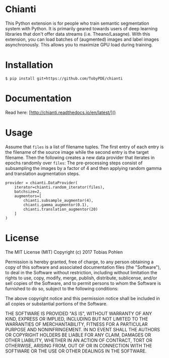 # Chianti

This Python extension is for people who train semantic segmentation system with Python. 
It is primarily geared towards users of deep learning libraries that don't offer data streams (i.e. Theano/Lasagne).
With this extension, you can load batches of (augmented) images and label images asynchronously. 
This allows you to maximize GPU load during training.

# Installation

```
$ pip install git+https://github.com/TobyPDE/chianti
``` 
# Documentation

Read here: [http://chianti.readthedocs.io/en/latest/]()

# Usage

Assume that `files` is a list of filename tuples. 
The first entry of each entry is the filename of the source image while the second entry is the target filename.
Then the following creates a new data provider that iterates in epochs randomly over `files`:
The pre-processing steps consist of subsampling the images by a factor of 4 and then applying random gamma and translation augmentation steps.

```
provider = chianti.DataProvider(
    iterator=chianti.random_iterator(files),
    batchsize=2,
    augmentors=[
        chianti.subsample_augmentor(4),
        chianti.gamma_augmentor(0.1),
        chianti.translation_augmentor(20)
    ]
)

```

# License

The MIT License (MIT) Copyright (c) 2017 Tobias Pohlen

Permission is hereby granted, free of charge, to any person obtaining a copy of this software and associated documentation files (the "Software"), to deal in the Software without restriction, including without limitation the rights to use, copy, modify, merge, publish, distribute, sublicense, and/or sell copies of the Software, and to permit persons to whom the Software is furnished to do so, subject to the following conditions:

The above copyright notice and this permission notice shall be included in all copies or substantial portions of the Software.

THE SOFTWARE IS PROVIDED "AS IS", WITHOUT WARRANTY OF ANY KIND, EXPRESS OR IMPLIED, INCLUDING BUT NOT LIMITED TO THE WARRANTIES OF MERCHANTABILITY, FITNESS FOR A PARTICULAR PURPOSE AND NONINFRINGEMENT. IN NO EVENT SHALL THE AUTHORS OR COPYRIGHT HOLDERS BE LIABLE FOR ANY CLAIM, DAMAGES OR OTHER LIABILITY, WHETHER IN AN ACTION OF CONTRACT, TORT OR OTHERWISE, ARISING FROM, OUT OF OR IN CONNECTION WITH THE SOFTWARE OR THE USE OR OTHER DEALINGS IN THE SOFTWARE.